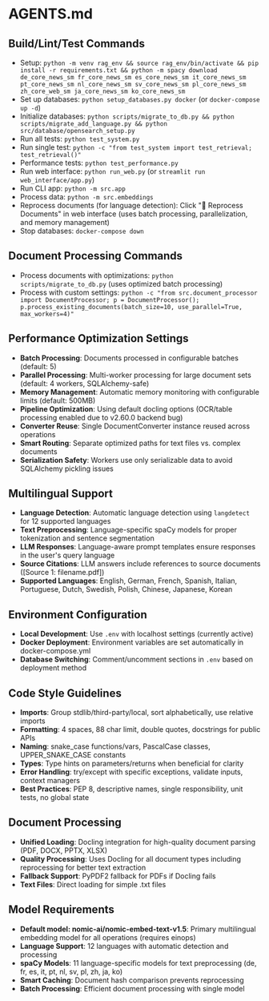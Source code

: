 # AGENTS.md

## Build/Lint/Test Commands
- Setup: `python -m venv rag_env && source rag_env/bin/activate && pip install -r requirements.txt && python -m spacy download de_core_news_sm fr_core_news_sm es_core_news_sm it_core_news_sm pt_core_news_sm nl_core_news_sm sv_core_news_sm pl_core_news_sm zh_core_web_sm ja_core_news_sm ko_core_news_sm`
- Set up databases: `python setup_databases.py docker` (or `docker-compose up -d`)
- Initialize databases: `python scripts/migrate_to_db.py && python scripts/migrate_add_language.py && python src/database/opensearch_setup.py`
- Run all tests: `python test_system.py`
- Run single test: `python -c "from test_system import test_retrieval; test_retrieval()"`
- Performance tests: `python test_performance.py`
- Run web interface: `python run_web.py` (or `streamlit run web_interface/app.py`)
- Run CLI app: `python -m src.app`
- Process data: `python -m src.embeddings`
- Reprocess documents (for language detection): Click "🔄 Reprocess Documents" in web interface (uses batch processing, parallelization, and memory management)
- Stop databases: `docker-compose down`

## Document Processing Commands
- Process documents with optimizations: `python scripts/migrate_to_db.py` (uses optimized batch processing)
- Process with custom settings: `python -c "from src.document_processor import DocumentProcessor; p = DocumentProcessor(); p.process_existing_documents(batch_size=10, use_parallel=True, max_workers=4)"`

## Performance Optimization Settings
- **Batch Processing**: Documents processed in configurable batches (default: 5)
- **Parallel Processing**: Multi-worker processing for large document sets (default: 4 workers, SQLAlchemy-safe)
- **Memory Management**: Automatic memory monitoring with configurable limits (default: 500MB)
- **Pipeline Optimization**: Using default docling options (OCR/table processing enabled due to v2.60.0 backend bug)
- **Converter Reuse**: Single DocumentConverter instance reused across operations
- **Smart Routing**: Separate optimized paths for text files vs. complex documents
- **Serialization Safety**: Workers use only serializable data to avoid SQLAlchemy pickling issues

## Multilingual Support
- **Language Detection**: Automatic language detection using `langdetect` for 12 supported languages
- **Text Preprocessing**: Language-specific spaCy models for proper tokenization and sentence segmentation
- **LLM Responses**: Language-aware prompt templates ensure responses in the user's query language
- **Source Citations**: LLM answers include references to source documents ([Source 1: filename.pdf])
- **Supported Languages**: English, German, French, Spanish, Italian, Portuguese, Dutch, Swedish, Polish, Chinese, Japanese, Korean

## Environment Configuration
- **Local Development**: Use `.env` with localhost settings (currently active)
- **Docker Deployment**: Environment variables are set automatically in docker-compose.yml
- **Database Switching**: Comment/uncomment sections in `.env` based on deployment method

## Code Style Guidelines
- **Imports**: Group stdlib/third-party/local, sort alphabetically, use relative imports
- **Formatting**: 4 spaces, 88 char limit, double quotes, docstrings for public APIs
- **Naming**: snake_case functions/vars, PascalCase classes, UPPER_SNAKE_CASE constants
- **Types**: Type hints on parameters/returns when beneficial for clarity
- **Error Handling**: try/except with specific exceptions, validate inputs, context managers
- **Best Practices**: PEP 8, descriptive names, single responsibility, unit tests, no global state

## Document Processing
- **Unified Loading**: Docling integration for high-quality document parsing (PDF, DOCX, PPTX, XLSX)
- **Quality Processing**: Uses Docling for all document types including reprocessing for better text extraction
- **Fallback Support**: PyPDF2 fallback for PDFs if Docling fails
- **Text Files**: Direct loading for simple .txt files

## Model Requirements
- **Default model: nomic-ai/nomic-embed-text-v1.5**: Primary multilingual embedding model for all operations (requires einops)
- **Language Support**: 12 languages with automatic detection and processing
- **spaCy Models**: 11 language-specific models for text preprocessing (de, fr, es, it, pt, nl, sv, pl, zh, ja, ko)
- **Smart Caching**: Document hash comparison prevents reprocessing
- **Batch Processing**: Efficient document processing with single model